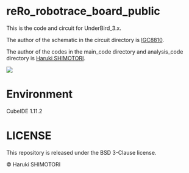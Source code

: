# reRo_robotrace_board_public
This is the code and circuit for UnderBird_3.x.

The author of the schematic in the circuit directory is [IGC8810](https://github.com/IGC8810).

The author of the codes in the main_code directory and analysis_code directory is [Haruki SHIMOTORI](https://github.com/shimotoriharuki).

[![](https://img.youtube.com/vi/qso0mbpABHY/0.jpg)](https://www.youtube.com/watch?v=qso0mbpABHY)

# Environment
CubeIDE 1.11.2

# LICENSE
This repository is released under the BSD 3-Clause license.

© Haruki SHIMOTORI

